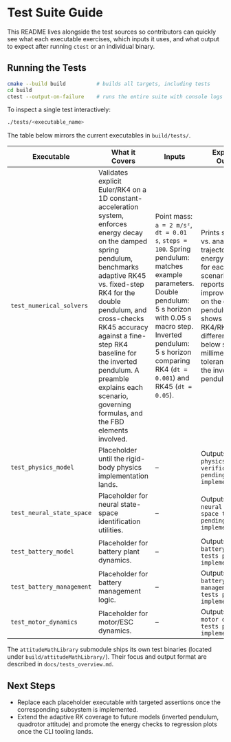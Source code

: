 # Test Suite Guide

This README lives alongside the test sources so contributors can quickly see
what each executable exercises, which inputs it uses, and what output to expect
after running `ctest` or an individual binary.

## Running the Tests
```bash
cmake --build build          # builds all targets, including tests
cd build
ctest --output-on-failure    # runs the entire suite with console logs
```
To inspect a single test interactively:
```bash
./tests/<executable_name>
```

The table below mirrors the current executables in `build/tests/`.

| Executable | What it Covers | Inputs | Expected Output |
| --- | --- | --- | --- |
| `test_numerical_solvers` | Validates explicit Euler/RK4 on a 1D constant-acceleration system, enforces energy decay on the damped spring pendulum, benchmarks adaptive RK45 vs. fixed-step RK4 for the double pendulum, and cross-checks RK45 accuracy against a fine-step RK4 baseline for the inverted pendulum. A preamble explains each scenario, governing formulas, and the FBD elements involved. | Point mass: `a = 2 m/s²`, `dt = 0.01 s`, `steps = 100`. Spring pendulum: matches example parameters. Double pendulum: 5 s horizon with 0.05 s macro step. Inverted pendulum: 5 s horizon comparing RK4 (`dt = 0.001`) and RK45 (`dt = 0.05`). | Prints simulated vs. analytic trajectories, energy balance for each scenario, reports adaptive improvements on the double pendulum, and shows RK4/RK45 state differences below sub-millimetre/radian tolerances for the inverted pendulum. |
| `test_physics_model` | Placeholder until the rigid-body physics implementation lands. | – | Outputs `[TODO] physics model verification pending implementation.` |
| `test_neural_state_space` | Placeholder for neural state-space identification utilities. | – | Outputs `[TODO] neural state-space tests pending implementation.` |
| `test_battery_model` | Placeholder for battery plant dynamics. | – | Outputs `[TODO] battery model tests pending implementation.` |
| `test_battery_management` | Placeholder for battery management logic. | – | Outputs `[TODO] battery management tests pending implementation.` |
| `test_motor_dynamics` | Placeholder for motor/ESC dynamics. | – | Outputs `[TODO] motor dynamics tests pending implementation.` |

The `attitudeMathLibrary` submodule ships its own test binaries (located under
`build/attitudeMathLibrary/`). Their focus and output format are described in
`docs/tests_overview.md`.

## Next Steps
- Replace each placeholder executable with targeted assertions once the
  corresponding subsystem is implemented.
- Extend the adaptive RK coverage to future models (inverted pendulum,
  quadrotor attitude) and promote the energy checks to regression plots once
  the CLI tooling lands.
